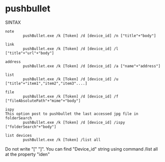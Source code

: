 pushbullet
==========

SINTAX


    note
            pushBullet.exe /k [Token] /d [device_id] /n ["title"+"body"]

    link
            pushBullet.exe /k [Token] /d [device_id] /l ["title"+"url"+"body"]

    address
            pushBullet.exe /k [Token] /d [device_id] /a ["name"+"address"]

    list
            pushBullet.exe /k [Token] /d [device_id] /u ["title"+"item1","item2","item3"....]

    file
            pushBullet.exe /k [Token] /d [device_id] /f ["fileAbsolutePath"+"mime"+"body"]

    ispy
    This option post to pushbullet the last accessed jpg file in folderSearch
            pushBullet.exe /k [Token] /d [device_id] /ispy ["folderSearch"+"body"]

    list devices
            pushBullet.exe /k [Token] /list all


Do not write "[" "]". You can find "Device_id" string using command /list all at the property "iden"
